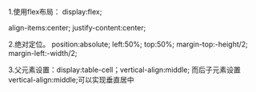 1.使用flex布局：
display:flex;

align-items:center;
justify-content:center;

2.绝对定位。
  position:absolute;
  left:50%;
  top:50%;
  margin-top:-height/2;
  margin-left:-width/2;


3.父元素设置：display:table-cell；vertical-align:middle;
而后子元素设置vertical-align:middle;可以实现垂直居中
